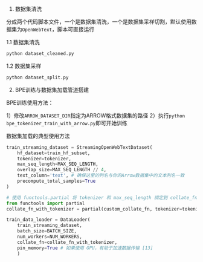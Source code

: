 
1. 数据集清洗

分成两个代码脚本文件，一个是数据集清洗，一个是数据集采样切割，默认使用数据集为`OpenWebText`，脚本可直接运行

1.1 数据集清洗

```bash
python dataset_cleaned.py
```

1.2 数据集采样

```bash
python dataset_split.py
```

2. BPE训练与数据集加载管道搭建

BPE训练使用方法：

1）修改`ARROW_DATASET_DIR`指定为ARROW格式数据集的路径
2）执行`python bpe_tokenizer_train_with_arrow.py`即可开始训练

数据集加载的典型使用方法

```py
train_streaming_dataset = StreamingOpenWebTextDataset(
    hf_dataset=train_hf_subset,
    tokenizer=tokenizer,
    max_seq_length=MAX_SEQ_LENGTH,
    overlap_size=MAX_SEQ_LENGTH // 4,
    text_column='text', # 确保这里的列名与你的Arrow数据集中的文本列名一致
    precompute_total_samples=True
)

# 使用 functools.partial 将 tokenizer 和 max_seq_length 绑定到 collate_fn
from functools import partial
collate_fn_with_tokenizer = partial(custom_collate_fn, tokenizer=tokenizer, max_seq_length=MAX_SEQ_LENGTH)

train_data_loader = DataLoader(
    train_streaming_dataset,
    batch_size=BATCH_SIZE,
    num_workers=NUM_WORKERS,
    collate_fn=collate_fn_with_tokenizer,
    pin_memory=True # 如果使用 GPU，有助于加速数据传输 [13]
    )
```

